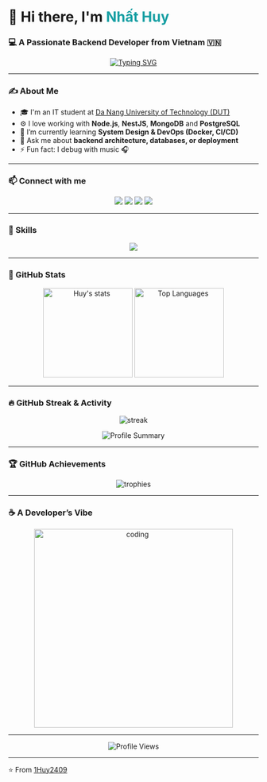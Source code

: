 <!-- Profile Header -->
<p align="center">
  <h1>👋 Hi there, I'm <span style="color:#179fa3">Nhất Huy</span></h1>
  <h3>💻 A Passionate Backend Developer from Vietnam 🇻🇳</h3>
</p>

<p align="center">
  <a href="https://git.io/typing-svg">
    <img src="https://readme-typing-svg.demolab.com?font=Fira+Code&pause=1000&color=179fa3&width=435&lines=Backend+Developer;NodeJS+%7C+NestJS+%7C+Express;Loves+Clean+Code+and+System+Design" alt="Typing SVG" />
  </a>
</p>

---

### ✍ About Me
- 🎓 I'm an IT student at [Da Nang University of Technology (DUT)](https://dut.udn.vn/)  
- ⚙️ I love working with **Node.js**, **NestJS**, **MongoDB** and **PostgreSQL** 
- 🌱 I’m currently learning **System Design & DevOps (Docker, CI/CD)**  
- 💬 Ask me about **backend architecture, databases, or deployment**  
- ⚡ Fun fact: I debug with music 🎧  

---

### 📫 Connect with me
<p align="center">
  <a href="https://x.com/1HuyOneZ24"><img src="https://img.shields.io/badge/Twitter-000000?style=for-the-badge&logo=x&logoColor=white"/></a>
  <a href="https://www.facebook.com/nguyenhuyone"><img src="https://img.shields.io/badge/Facebook-1877F2?style=for-the-badge&logo=facebook&logoColor=white"/></a>
  <a href="https://github.com/1Huy2409"><img src="https://img.shields.io/badge/GitHub-171515?style=for-the-badge&logo=github&logoColor=white"/></a>
  <a href="mailto:nhathuy2409@gmail.com"><img src="https://img.shields.io/badge/Gmail-D14836?style=for-the-badge&logo=gmail&logoColor=white"/></a>
</p>

---

### 🧠 Skills
<p align="center">
  <img src="https://skillicons.dev/icons?i=nodejs,express,nestjs,java,spring,mysql,postgresql,mongodb,git,github,linux,docker,postman,vscode,androidstudio&perline=8" />
</p>

---

### 🚀 GitHub Stats
<p align="center">
  <img height="180em" src="https://github-readme-stats.vercel.app/api?username=1Huy2409&show_icons=true&theme=radical&count_private=true&include_all_commits=true" alt="Huy's stats"/>
  <img height="180em" src="https://github-readme-stats.vercel.app/api/top-langs/?username=1Huy2409&layout=compact&langs_count=10&theme=radical" alt="Top Languages"/>
</p>

---

### 🔥 GitHub Streak & Activity
<p align="center">
  <img src="https://github-readme-streak-stats.herokuapp.com/?user=1Huy2409&theme=radical" alt="streak"/>
</p>

<p align="center">
  <img src="https://github-profile-summary-cards.vercel.app/api/cards/profile-details?username=1Huy2409&theme=radical" alt="Profile Summary"/>
</p>

---

### 🏆 GitHub Achievements
<p align="center">
  <img src="https://github-profile-trophy.vercel.app/?username=1Huy2409&theme=radical&no-bg=true&margin-w=15" alt="trophies"/>
</p>

---

### ☕ A Developer’s Vibe
<p align="center">
  <img src="https://media.giphy.com/media/qgQUggAC3Pfv687qPC/giphy.gif" width="400" alt="coding"/>
</p>

---

<p align="center">
  <img src="https://komarev.com/ghpvc/?username=1Huy2409&color=179fa3&style=for-the-badge" alt="Profile Views" />
</p>

---

⭐️ From [1Huy2409](https://github.com/1Huy2409)
